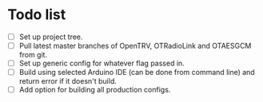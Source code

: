 # Todo list

- [ ] Set up project tree.
- [ ] Pull latest master branches of OpenTRV, OTRadioLink and OTAESGCM from git.
- [ ] Set up generic config for whatever flag passed in.
- [ ] Build using selected Arduino IDE (can be done from command line) and return error if it doesn't build.
- [ ] Add option for building all production configs.